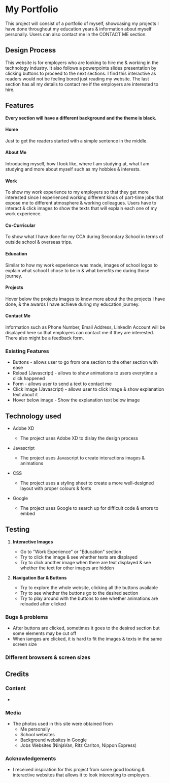 # My Portfolio
This project will consist of a portfolio of myself, showcasing my projects I have done throughout my education years & information about myself personally. Users can also contact me in the CONTACT ME section.

## Design Process
This website is for employers who are looking to hire me & working in the technology industry. It also follows a powerpoints slides presentation by clicking buttons to proceed to the next sections. I find this interactive as readers would not be feeling bored just reading my website. The last section has all my details to contact me if the employers are interested to hire. 

## Features
**Every section will have a different background and the theme is black.**

#### **Home**
Just to get the readers started with a simple sentence in the middle.

#### About Me
Introducing myself, how I look like, where I am studying at, what I am studying and more about myself such as my hobbies & interests.

#### **Work**
To show my work experience to my employers so that they get more interested since I experienced working different kinds of part-time jobs that expose me to different atmosphere & working colleagues. Users have to interact & click images to show the texts that will explain each one of my work experience.

#### **Co-Curricular**
To show what I have done for my CCA during Secondary School in terms of outside school & overseas trips.

#### **Education**
Similar to how my work experience was made, images of school logos to explain what school I chose to be in & what benefits me during those journey.

#### **Projects**
Hover below the projects images to know more about the the projects I have done, & the awards I have achieve during my education journey.

#### **Contact Me**
Information such as Phone Number, Email Address, LinkedIn Account will be displayed here so that employers can contact me if they are interested. There also might be a feedback form.

### Existing Features
* Buttons - allows user to go from one section to the other section with ease
* Reload (Javascript) - allows to show animations to users everytime a click happened
* Form - allows user to send a text to contact me
* Click Image (Javascript) - allows user to click image & show explanation text about it 
* Hover below image - Show the explanation text below image

## Technology used
* Adobe XD
    * The project uses Adobe XD to dislay the design process
* Javascript
    * The project uses Javascript to create interactions images & animations
* CSS
    * The project uses a styling sheet to create a more well-designed layout with proper colours & fonts

* Google
    * The project uses Google to search up for difficult code & errors to embed

## Testing
1. **Interactive Images**
    * Go to "Work Experience" or "Education" section
    * Try to click the image & see whether texts are displayed
    * Try to click another image when there are text displayed & see whether the text for other images are hidden

2. **Navigation Bar & Buttons**
    * Try to explore the whole website, clicking all the buttons available
    * Try to see whether the buttons go to the desired section
    * Try to play around with the buttons to see whether animations are reloaded after clicked

### Bugs & problems
* After buttons are clicked, sometimes it goes to the desired section but some elements may be cut off
* When iamges are clicked, it is hard to fit the images & texts in the same screen size

### DIfferent browsers & screen sizes

## Credits
### Content
* 

### Media
* The photos used in this site were obtained from 
    * Me personally
    * School websites
    * Background websites in Google
    * Jobs Websites (NinjaVan, Ritz Carlton, Nippon Express)

### Acknowledgements
* I received inspiration for this project from some good looking & interactive websites that allows it to look interesting to employers. 

